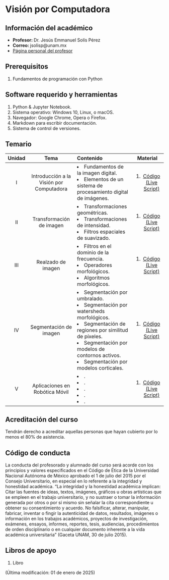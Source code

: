 # Visión por Computadora


## Información del académico

<ul>
  <li> <b> Profesor: </b> Dr. Jesús Emmanuel Solís Pérez </li>
  <li> <b> Correo: </b> jsolisp@unam.mx </li>
  <li> <a href="https://jesolisp.github.io"> Página personal del profesor </a> </li>
</ul>

## Prerequisitos
<ol>
 <li> Fundamentos de programación con Python </li>
</ol>

## Software requerido y herramientas
<ol>
 <li> Python & Jupyter Notebook. </li>
 <li> Sistema operativo: Windows 10, Linux, o macOS. </li>
 <li> Navegador: Google Chrome, Opera o Firefox. </li>
 <li> Markdown para escribir documentación. </li>
 <li> Sistema de control de versiones. </li>
</ol>

## Temario

| **Unidad** | **Tema** | **Contenido** | **Material** |
|:---:|:---:|:---|:---:|
| I | Introducción a la Visión por Computadora | <li> Fundamentos de la imagen digital. </li> <li> Elementos de un sistema de procesamiento digital de imágenes. </li> | <ol><li>[Código (Live Script)](JESP_01_Introduccion_VC.ipynb)</li> </ol> |
| II | Transformación de imagen | <li> Transformaciones geométricas. </li> <li> Transformaciones de intensidad. </li> <li> Filtros espaciales de suavizado. </li> | <ol><li>[Código (Live Script)](JESP_02_Transformacion_imagen.ipynb)</li> </ol> |
| III | Realzado de imagen | <li> Filtros en el dominio de la frecuencia. </li> <li> Operadores morfológicos. </li> <li> Algoritmos morfológicos. </li> | <ol><li>[Código (Live Script)](JESP_03_Realzado_imagen.ipynb)</li> </ol> |
| IV | Segmentación de imagen | <li> Segmentación por umbralado. </li> <li> Segmentación por watersheds morfológicos. </li> <li> Segmentación de regiones por similitud de píxeles. </li> <li> Segmentación por modelos de contornos activos. </li> <li> Segmentación por modelos corticales. </li> | <ol><li>[Código (Live Script)](JESP_04_Segmentacion_imagen.ipynb)</li> </ol> |
| V | Aplicaciones en Robótica Móvil | <li> . </li> <li> . </li> <li> . </li> <li> . </li> <li> . </li> | <ol><li>[Código (Live Script)](JESP_05_Aplicaciones_VC.ipynb)</li> </ol> |

## Acreditación del curso
Tendrán derecho a acreditar aquellas personas que hayan cubierto por lo menos el 80% de asistencia.

## Código de conducta
La conducta del profesorado y alumnado del curso será acorde con los principios y valores especificados en el Código de Ética de la Universidad Nacional Autónoma de México aprobado el 1 de julio del 2015 por el Consejo Universitario, en especial en lo referente a la integridad y honestidad académica. “La integridad y la honestidad académica implican: Citar las fuentes de ideas, textos, imágenes, gráficos u obras artı́sticas que se empleen en el trabajo universitario, y no sustraer o tomar la información generada por otros o por sı́ mismo sin señalar la cita correspondiente u obtener su consentimiento y acuerdo. No falsificar, alterar, manipular, fabricar, inventar o fingir la autenticidad de datos, resultados, imágenes o información en los trabajos académicos, proyectos de investigación, exámenes, ensayos, informes, reportes, tesis, audiencias, procedimientos de orden disciplinario o en cualquier documento inherente a la vida académica universitaria” (Gaceta UNAM, 30 de julio 2015).


## Libros de apoyo
<ol>
 <li> Libro </li>
</ol>


(Última modificación: 01 de enero de 2025)
